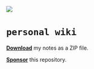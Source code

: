![](https://github.com/gongahkia/personal-wiki/actions/workflows/zip-files.yml/badge.svg)
  
# `personal wiki`  
  
<a href="https://github.com/gongahkia/personal-wiki/releases/tag/notes-2025-08-17"><b>Download</b></a> my notes as a ZIP file.
  
[**Sponsor**](https://github.com/sponsors/gongahkia) this repository.  

